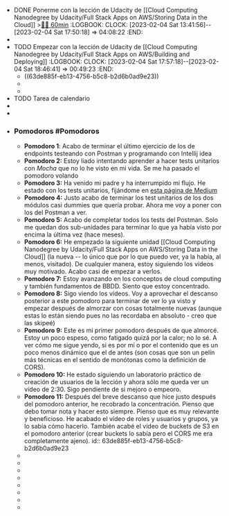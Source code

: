 - DONE Ponerme con la lección de Udacity de [[Cloud Computing Nanodegree by Udacity/Full Stack Apps on AWS/Storing Data in the Cloud]] >[🍅🍅 60min](#agenda-pomo://?t=f-1675514529848-1800%2Cf-1675517085679-1800)
  :LOGBOOK:
  CLOCK: [2023-02-04 Sat 13:41:56]--[2023-02-04 Sat 17:50:18] =>  04:08:22
  :END:
-
- TODO Empezar con la lección de Udacity de [[Cloud Computing Nanodegree by Udacity/Full Stack Apps on AWS/Building and Deploying]]
  :LOGBOOK:
  CLOCK: [2023-02-04 Sat 17:57:18]--[2023-02-04 Sat 18:46:41] =>  00:49:23
  :END:
	- ((63de885f-eb13-4756-b5c8-b2d6b0ad9e23))
	-
	-
- TODO Tarea de calendario
-
-
- ### Pomodoros #Pomodoros
	- **Pomodoro 1**: Acabo de terminar el último ejercicio de los de endpoints testeando con Postman y programando con Intellij idea
	- **Pomodoro 2:** Estoy liado intentando aprender a hacer tests unitarios con *Mocha* que no lo he visto en mi vida. Se me ha pasado el pomodoro volando
	- **Pomodoro 3:** Ha venido mi padre y ha interrumpido mi flujo. He estado con los tests unitarios, fijándome en [esta página de Medium](https://medium.com/critigenopensource/mocha-unit-testing-pattern-test-suite-setup-code-for-file-separated-test-e339a550dbf6)
	- **Pomodoro 4:** Justo acabo de terminar los test unitarios de los dos módulos casi dummies que quería probar. Ahora me voy a poner con los del Postman a ver.
	- **Pomodoro 5:** Acabo de completar todos los tests del Postman. Solo me quedan dos sub-unidades para terminar lo que ya había visto por encima la última vez (hace meses).
	- **Pomodoro 6:** He empezado la siguiente unidad [[Cloud Computing Nanodegree by Udacity/Full Stack Apps on AWS/Storing Data in the Cloud]] (la nueva -- lo único que por lo que puedo ver, ya la había, al menos, visitado). De cualquier manera, estoy siguiendo los vídeos muy motivado. Acabo casi de empezar a verlos.
	- **Pomodoro 7:** Estoy avanzando en los conceptos de cloud computing y también fundamentos de BBDD. Siento que estoy concentrado.
	- **Pomodoro 8:** Sigo viendo los vídeos. Voy a aprovechar el descanso posterior a este pomodoro para terminar de ver lo ya visto y empezar después de almorzar con cosas totalmente nuevas (aunque estas lo están siendo pues no las recordaba en absoluto - creo que las skipeé)
	- **Pomodoro 9:** Este es mi primer pomodoro después de que almorcé. Estoy un poco espeso, como fatigado quizá por la calor; no lo sé. A ver cómo me sigue yendo, si es por mí o por el contenido que es un poco menos dinámico que el de antes (son cosas que son un pelín más técnicas en el sentido de monótonas como la definición de CORS).
	- **Pomodoro 10:** He estado siguiendo un laboratorio práctico de creación de usuarios de la lección y ahora sólo me queda ver un vídeo de 2:30. Sigo pendiente de si mejoro o empeoro.
	- **Pomodoro 11:** Después del breve descanso que hice justo después del pomodoro anterior, he recobrado la concentración. Pienso que debo tomar nota y hacer esto siempre. Pienso que es muy relevante y beneficioso. He acabado el vídeo de roles y usuarios y grupos, ya lo sabía cómo hacerlo. También acabé el vídeo de buckets de S3 en el pomodoro anterior (crear buckets lo sabía pero el CORS me era completamente ajeno).
	  id:: 63de885f-eb13-4756-b5c8-b2d6b0ad9e23
	-
	-
	-
	-
	-
	-
	-
	-